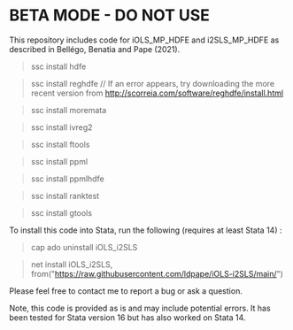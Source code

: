 # BETA MODE - DO NOT USE

This repository includes code for iOLS_MP_HDFE and i2SLS_MP_HDFE as described in Bellégo, Benatia and Pape (2021).

>ssc install hdfe

>ssc install reghdfe  // If an error appears, try downloading the more recent version from http://scorreia.com/software/reghdfe/install.html

>ssc install moremata

>ssc install ivreg2

>ssc install ftools

>ssc install ppml

>ssc install ppmlhdfe 

>ssc install ranktest

>ssc install gtools

To install this code into Stata, run the following (requires at least Stata 14) : 

>cap ado uninstall iOLS_i2SLS

>net install iOLS_i2SLS, from("https://raw.githubusercontent.com/ldpape/iOLS-i2SLS/main/")

Please feel free to contact me to report a bug or ask a question. 

Note, this code is provided as is and may include potential errors.  It has been tested for Stata version 16 but has also worked on Stata 14. 

